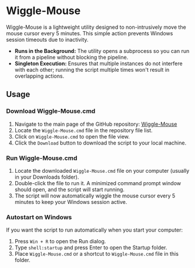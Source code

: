 # Wiggle-Mouse

Wiggle-Mouse is a lightweight utility designed to non-intrusively move the mouse cursor every 5 minutes. This simple action prevents Windows session timeouts due to inactivity.

- **Runs in the Background:** The utility opens a subprocess so you can run it from a pipeline without blocking the pipeline.
- **Singleton Execution:** Ensures that multiple instances do not interfere with each other; running the script multiple times won't result in overlapping actions.

## Usage

### Download Wiggle-Mouse.cmd
1. Navigate to the main page of the GitHub repository: [Wiggle-Mouse](https://github.com/AutoActuary/Wiggle-Mouse)
2. Locate the `Wiggle-Mouse.cmd` file in the repository file list.
3. Click on `Wiggle-Mouse.cmd` to open the file view.
4. Click the `Download` button to download the script to your local machine.

### Run Wiggle-Mouse.cmd
1. Locate the downloaded `Wiggle-Mouse.cmd` file on your computer (usually in your Downloads folder).
2. Double-click the file to run it. A minimized command prompt window should open, and the script will start running.
3. The script will now automatically wiggle the mouse cursor every 5 minutes to keep your Windows session active.

### Autostart on Windows
If you want the script to run automatically when you start your computer:
1. Press `Win + R` to open the Run dialog.
2. Type `shell:startup` and press Enter to open the Startup folder.
3. Place `Wiggle-Mouse.cmd` or a shortcut to `Wiggle-Mouse.cmd` file in this folder.
